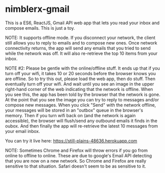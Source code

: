 # nimblerx-gmail
This is a ES6, ReactJS, Gmail API web app that lets you read your inbox and compose emails. This is just a toy. 

NOTE: It supports offline mode. If you disconnect your network, the client still allows you to reply to emails
and to compose new ones. Once network connectivity returns, the app will send any emails that you tried to
send while the network was off. It will also re-retrieve the top 10 items from your inbox.

NOTE #2: Please be gentle with the online/offline stuff. It ends up that if you turn off your wifi, it takes 10 or 20 seconds before the browser knows you are offline. So to try this out, please load the web app, then do stuff. Then eventually turn off your wifi. And wait until you see an image in the upper right-hand corner of the web indicating 
that the network is offline. When you see this, the app has been told by the browser that the network is gone. At the point
that you see the image you can try to reply to messages and/or compose new messages. When you click "Send" with the network offline, your messages will be stored in an "outbox" queue in the browser's memory. Then if you turn wifi back on (and the network is again accessible), the browser will flush/send any outbound emails it finds in the oubox. And then finally the app will re-retrieve the latest 10 messages from your email inbox.

You can try it live here: https://still-plains-48636.herokuapp.com

NOTE: Sometimes Chrome and Firefox will throw errors if you go from online to offline to online. These are due to google's Email API detecting that you are now on a new network. So Chrome and Firefox are really sensitive to that situation. Safari doesn't seem to be as sensitive to it.
